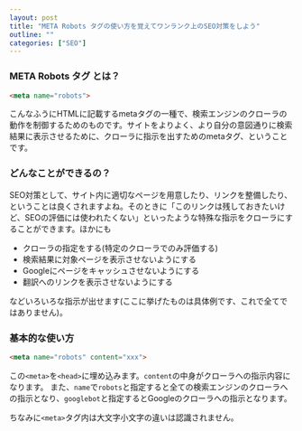 ```yaml
---
layout: post
title: "META Robots タグの使い方を覚えてワンランク上のSEO対策をしよう"
outline: ""
categories: ["SEO"]
---
```


### META Robots タグ とは？

```html
<meta name="robots">
```
こんなふうにHTMLに記載するmetaタグの一種で、検索エンジンのクローラの動作を制御するためのものです。サイトをよりよく、より自分の意図通りに検索結果に表示させるために、クローラに指示を出すためのmetaタグ、ということです。


### どんなことができるの？
SEO対策として、サイト内に適切なページを用意したり、リンクを整備したり、ということは良くされますよね。そのときに「このリンクは残しておきたいけど、SEOの評価には使われたくない」といったような特殊な指示をクローラにすることができます。ほかにも

- クローラの指定をする(特定のクローラでのみ評価する)
- 検索結果に対象ページを表示させないようにする
- Googleにページをキャッシュさせないようにする
- 翻訳へのリンクを表示させないようにする

などいろいろな指示が出せます(ここに挙げたものは具体例です、これで全てではありません)。


### 基本的な使い方

```html
<meta name="robots" content="xxx">
```

この`<meta>`を`<head>`に埋め込みます。`content`の中身がクローラへの指示内容になります。
また、`name`で`robots`と指定すると全ての検索エンジンのクローラへの指示となり、`googlebot`と指定するとGoogleのクローラへの指示となります。

ちなみに`<meta>`タグ内は大文字小文字の違いは認識されません。



###
